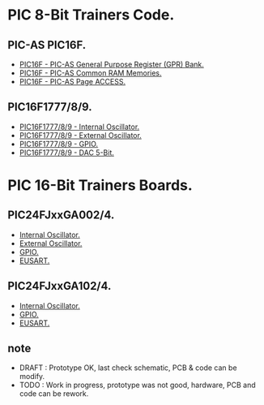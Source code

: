 # PIC 8-Bit Trainers Code.

## PIC-AS PIC16F.

- [PIC16F - PIC-AS General Purpose Register (GPR) Bank.](https://github.com/tronixio/trainers-code/blob/main/pic8bit/pic16f/gpr.md)
- [PIC16F - PIC-AS Common RAM Memories.](https://github.com/tronixio/trainers-code/blob/main/pic8bit/pic16f/ram.md)
- [PIC16F - PIC-AS Page ACCESS.](https://github.com/tronixio/trainers-code/blob/main/pic8bit/pic16f/page.md)

## PIC16F1777/8/9.

- [PIC16F1777/8/9 - Internal Oscillator.](https://github.com/tronixio/trainers-code/blob/main/pic8bit/pic16f177x/intosc.md)
- [PIC16F1777/8/9 - External Oscillator.](https://github.com/tronixio/trainers-code/blob/main/pic8bit/pic16f177x/extosc.md)
- [PIC16F1777/8/9 - GPIO.](https://github.com/tronixio/trainers-code/blob/main/pic8bit/pic16f177x/gpio.md)
- [PIC16F1777/8/9 - DAC 5-Bit.](https://github.com/tronixio/trainers-code/blob/main/pic8bit/pic16f177x/dac5.md)

# PIC 16-Bit Trainers Boards.

## PIC24FJxxGA002/4.

- [Internal Oscillator.](https://github.com/tronixio/trainers-code/blob/main/pic16bit/pic24fjxxga00x/intosc.md)
- [External Oscillator.](https://github.com/tronixio/trainers-code/blob/main/pic16bit/pic24fjxxga00x/extosc.md)
- [GPIO.](https://github.com/tronixio/trainers-code/blob/main/pic16bit/pic24fjxxga00x/gpio.md)
- [EUSART.](https://github.com/tronixio/trainers-code/blob/main/pic16bit/pic24fjxxga00x/eusart.md)

## PIC24FJxxGA102/4.

- [Internal Oscillator.](https://github.com/tronixio/trainers-code/blob/main/pic16bit/pic24fjxxga10x/intosc.md)
- [GPIO.](https://github.com/tronixio/trainers-code/blob/main/pic16bit/pic24fjxxga10x/gpio.md)
- [EUSART.](https://github.com/tronixio/trainers-code/blob/main/pic16bit/pic24fjxxga10x/eusart.md)

## note

- DRAFT : Prototype OK, last check schematic, PCB & code can be modify.
- TODO : Work in progress, prototype was not good, hardware, PCB and code can be rework.
